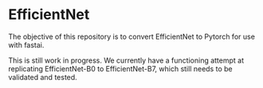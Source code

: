 # EfficientNet
The objective of this repository is to convert EfficientNet to Pytorch for use with fastai.

This is still work in progress. We currently have a functioning attempt at replicating EfficientNet-B0 to EfficientNet-B7, which still needs to be validated and tested.
